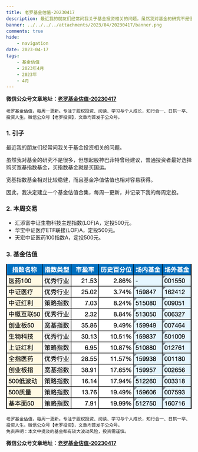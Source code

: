 ```yaml
---
title: 老罗基金估值-20230417
description: 最近我的朋友们经常问我关于基金投资相关的问题。虽然我对基金的研究不是很多，但想起股神巴菲特曾经建议，普通投资者最好选择购买宽基指数基金，买指数基金就是买国运。宽基指数基金相对比较稳健，而且基金净值估值也相对容易获得。因此，我决定建立一个基金估值合集，每周一更新，并记录下我的每周定投。
banner: ../../../../attachments/2023/04/20230417/banner.png
comments: true
hide:
    - navigation
date: 2023-04-17
tags:
    - 基金估值
    - 2023年4月
    - 2023年
    - 4月
---
```


__微信公众号文章地址：[老罗基金估值-20230417](https://mp.weixin.qq.com/s/JYff2z5MVUhua7eYIWnFBQ)__

```
老罗基金估值，每周一更新。专注于股权投资、阅读、学习与个人成长，知行合一、日拱一卒、投资人生。微信公众号【老罗投资】，文章均首发于公众号。
```

### 1. 引子

最近我的朋友们经常问我关于基金投资相关的问题。

虽然我对基金的研究不是很多，但想起股神巴菲特曾经建议，普通投资者最好选择购买宽基指数基金，买指数基金就是买国运。

宽基指数基金相对比较稳健，而且基金净值估值也相对容易获得。

因此，我决定建立一个基金估值合集，每周一更新，并记录下我的每周定投。

### 2. 本周交易

+ 汇添富中证生物科技主题指数(LOF)A，定投500元。
+ 华宝中证医疗ETF联接(LOF)A，定投500元。
+ 天宏中证医药100指数A，定投500元。

### 3. 基金估值

![低估值指数基金(当前估值便宜适合定投)](../../../attachments/2023/04/20230417/1.png)

```
老罗基金估值，每周一更新。专注于股权投资、阅读、学习与个人成长，知行合一、日拱一卒、投资人生。微信公众号【老罗投资】，文章均首发于公众号。
免责声明：本文中提及的基金都有较大波动风险，投资需谨慎。
```

__微信公众号文章地址：[老罗基金估值-20230417](https://mp.weixin.qq.com/s/JYff2z5MVUhua7eYIWnFBQ)__